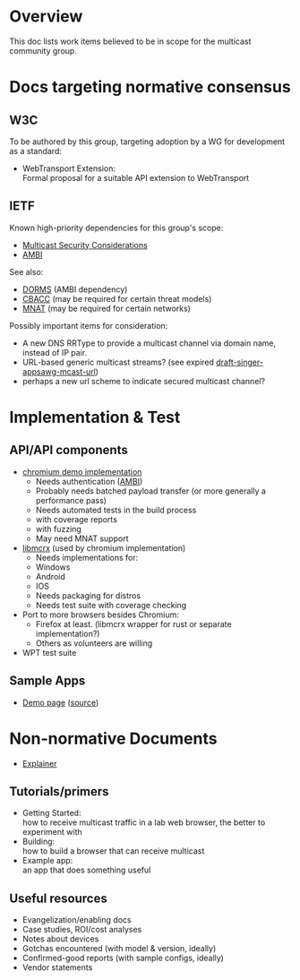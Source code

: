 # Overview

This doc lists work items believed to be in scope for the multicast community group.

# Docs targeting normative consensus

## W3C

To be authored by this group, targeting adoption by a WG for development as a standard:

 * WebTransport Extension:\
   Formal proposal for a suitable API extension to WebTransport

## IETF

Known high-priority dependencies for this group's scope:

 * [Multicast Security Considerations](https://github.com/squarooticus/draft-krose-multicast-security)
 * [AMBI](https://datatracker.ietf.org/doc/html/draft-ietf-mboned-ambi)

See also:

 * [DORMS](https://datatracker.ietf.org/doc/html/draft-ietf-mboned-dorms) (AMBI dependency)
 * [CBACC](https://datatracker.ietf.org/doc/html/draft-ietf-mboned-cbacc) (may be required for certain threat models)
 * [MNAT](https://datatracker.ietf.org/doc/html/draft-ietf-mboned-mnat) (may be required for certain networks)

Possibly important items for consideration:

 * A new DNS RRType to provide a multicast channel via domain name, instead of IP pair.
 * URL-based generic multicast streams?  (see expired [draft-singer-appsawg-mcast-url](https://datatracker.ietf.org/doc/html/draft-singer-appsawg-mcast-url))
  * perhaps a new url scheme to indicate secured multicast channel?

# Implementation & Test

## API/API components

 * [chromium demo implementation](https://github.com/GrumpyOldTroll/chromium_fork)
   * Needs authentication ([AMBI](https://datatracker.ietf.org/doc/draft-ietf-mboned-ambi/))
   * Probably needs batched payload transfer (or more generally a performance pass)
   * Needs automated tests in the build process
    * with coverage reports
    * with fuzzing
   * May need MNAT support
 * [libmcrx](https://github.com/GrumpyOldTroll/libmcrx) (used by chromium implementation)
   * Needs implementations for:
    * Windows
    * Android
    * IOS
   * Needs packaging for distros
   * Needs test suite with coverage checking
 * Port to more browsers besides Chromium:
   * Firefox at least.  (libmcrx wrapper for rust or separate implementation?)
   * Others as volunteers are willing
 * WPT test suite

## Sample Apps

 * [Demo page](https://htmlpreview.github.io/?https://github.com/GrumpyOldTroll/wicg-multicast-receiver-api/blob/master/demo-multicast-receive-api.html) ([source](https://github.com/GrumpyOldTroll/wicg-multicast-receiver-api/blob/master/demo-multicast-receive-api.html))

# Non-normative Documents

 * [Explainer](https://github.com/GrumpyOldTroll/wicg-multicast-receiver-api/blob/master/explainer.md)

## Tutorials/primers

 * Getting Started:\
   how to receive multicast traffic in a lab web browser, the better to experiment with
 * Building:\
   how to build a browser that can receive multicast
 * Example app:\
   an app that does something useful

## Useful resources

 * Evangelization/enabling docs
  * Case studies, ROI/cost analyses
  * Notes about devices
   * Gotchas encountered (with model & version, ideally)
   * Confirmed-good reports (with sample configs, ideally)
   * Vendor statements

